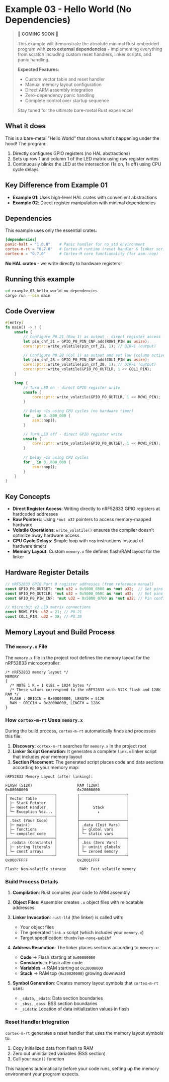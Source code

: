 # Example 03 - Hello World (No Dependencies)

> **🚧 COMING SOON 🚧**
> 
> This example will demonstrate the absolute minimal Rust embedded program with **zero external dependencies** - implementing everything from scratch including custom reset handlers, linker scripts, and panic handling.
> 
> **Expected Features:**
> - Custom vector table and reset handler
> - Manual memory layout configuration  
> - Direct ARM assembly integration
> - Zero-dependency panic handling
> - Complete control over startup sequence
>
> Stay tuned for the ultimate bare-metal Rust experience!

## What it does

This is a bare-metal "Hello World" that shows what's happening under the hood! The program:

1. Directly configures GPIO registers (no HAL abstractions)
2. Sets up row 1 and column 1 of the LED matrix using raw register writes
3. Continuously blinks the LED at the intersection (1s on, 1s off) using CPU cycle delays

## Key Difference from Example 01

- **Example 01**: Uses high-level HAL crates with convenient abstractions
- **Example 02**: Direct register manipulation with minimal dependencies

## Dependencies

This example uses only the essential crates:

```toml
[dependencies]
panic-halt = "1.0.0"    # Panic handler for no_std environment
cortex-m-rt = "0.7.0"   # Cortex-M runtime (reset handler & linker script)
cortex-m = "0.7.0"      # Cortex-M core functionality (for asm::nop)
```

**No HAL crates** - we write directly to hardware registers!

## Running this example

```bash
cd example_03_hello_world_no_dependencies
cargo run --bin main
```
## Code Overview

```rust
#[entry]
fn main() -> ! {
    unsafe {
        // Configure P0.21 (Row 1) as output - direct register access
        let pin_cnf_21 = GPIO_P0_PIN_CNF.add(ROW1_PIN as usize);
        core::ptr::write_volatile(pin_cnf_21, 1); // DIR=1 (output)

        // Configure P0.28 (Col 1) as output and set low (column active)
        let pin_cnf_28 = GPIO_P0_PIN_CNF.add(COL1_PIN as usize);
        core::ptr::write_volatile(pin_cnf_28, 1); // DIR=1 (output)
        core::ptr::write_volatile(GPIO_P0_OUTCLR, 1 << COL1_PIN);
    }

    loop {
        // Turn LED on - direct GPIO register write
        unsafe {
            core::ptr::write_volatile(GPIO_P0_OUTCLR, 1 << ROW1_PIN);
        }
        
        // Delay ~1s using CPU cycles (no hardware timer)
        for _ in 0..800_000 {
            asm::nop();
        }

        // Turn LED off - direct GPIO register write
        unsafe {
            core::ptr::write_volatile(GPIO_P0_OUTSET, 1 << ROW1_PIN);
        }
        
        // Delay ~1s using CPU cycles
        for _ in 0..800_000 {
            asm::nop();
        }
    }
}
```

## Key Concepts

- **Direct Register Access**: Writing directly to nRF52833 GPIO registers at hardcoded addresses
- **Raw Pointers**: Using `*mut u32` pointers to access memory-mapped hardware
- **Volatile Operations**: `write_volatile()` ensures the compiler doesn't optimize away hardware access
- **CPU Cycle Delays**: Simple loop with `nop` instructions instead of hardware timers
- **Memory Layout**: Custom `memory.x` file defines flash/RAM layout for the linker

## Hardware Register Details

```rust
// nRF52833 GPIO Port 0 register addresses (from reference manual)
const GPIO_P0_OUTSET: *mut u32 = 0x5000_0508 as *mut u32;  // Set pins high
const GPIO_P0_OUTCLR: *mut u32 = 0x5000_050C as *mut u32;  // Set pins low  
const GPIO_P0_PIN_CNF: *mut u32 = 0x5000_0700 as *mut u32; // Pin configuration

// micro:bit v2 LED matrix connections
const ROW1_PIN: u32 = 21; // P0.21
const COL1_PIN: u32 = 28; // P0.28
```

## Memory Layout and Build Process

### The `memory.x` File

The `memory.x` file in the project root defines the memory layout for the nRF52833 microcontroller:

```linker-script
/* nRF52833 memory layout */
MEMORY
{
  /* NOTE 1 K = 1 KiBi = 1024 bytes */
  /* These values correspond to the nRF52833 with 512K flash and 128K RAM */
  FLASH : ORIGIN = 0x00000000, LENGTH = 512K
  RAM : ORIGIN = 0x20000000, LENGTH = 128K
}
```

### How `cortex-m-rt` Uses `memory.x`

During the build process, `cortex-m-rt` automatically finds and processes this file:

1. **Discovery**: `cortex-m-rt` searches for `memory.x` in the project root
2. **Linker Script Generation**: It generates a complete `link.x` linker script that includes your memory layout
3. **Section Placement**: The generated script places code and data sections according to your memory map:

```
nRF52833 Memory Layout (after linking):

FLASH (512K)                    RAM (128K)
0x00000000                      0x20000000
┌─────────────────────┐         ┌─────────────────────┐
│ Vector Table        │         │                     │
│ ├─ Stack Pointer    │         │                     │
│ ├─ Reset Handler    │         │      Stack          │
│ └─ Exception Vec... │         │        ↓            │
├─────────────────────┤         │                     │
│ .text (Your Code)   │         ├─────────────────────┤
│ ├─ main()           │         │ .data (Init Vars)   │
│ ├─ functions        │         │ ├─ global vars      │
│ └─ compiled code    │         │ └─ static vars      │
├─────────────────────┤         ├─────────────────────┤
│ .rodata (Constants) │         │ .bss (Zero Vars)    │
│ ├─ string literals  │         │ ├─ uninit globals   │
│ └─ const arrays     │         │ └─ zeroed memory    │
└─────────────────────┘         └─────────────────────┘
0x0007FFFF                      0x2001FFFF

Flash: Non-volatile storage      RAM: Fast volatile memory
```

### Build Process Details

1. **Compilation**: Rust compiles your code to ARM assembly
2. **Object Files**: Assembler creates `.o` object files with relocatable addresses
3. **Linker Invocation**: `rust-lld` (the linker) is called with:
   - Your object files
   - The generated `link.x` script (which includes your `memory.x`)
   - Target specification: `thumbv7em-none-eabihf`

4. **Address Resolution**: The linker places sections according to `memory.x`:
   - **Code** → Flash starting at `0x00000000`
   - **Constants** → Flash after code
   - **Variables** → RAM starting at `0x20000000`
   - **Stack** → RAM top (`0x20020000`) growing downward

5. **Symbol Generation**: Creates memory layout symbols that `cortex-m-rt` uses:
   - `_sdata`, `_edata`: Data section boundaries
   - `_sbss`, `_ebss`: BSS section boundaries
   - `_sidata`: Location of data initialization values in flash

### Reset Handler Integration

`cortex-m-rt` generates a reset handler that uses the memory layout symbols to:
1. Copy initialized data from flash to RAM
2. Zero out uninitialized variables (BSS section)  
3. Call your `main()` function

This happens automatically before your code runs, setting up the memory environment your program expects.